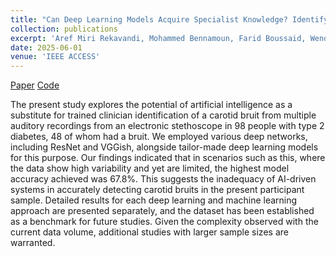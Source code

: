 ```yaml
---
title: "Can Deep Learning Models Acquire Specialist Knowledge? Identifying Carotid Bruits in Type 2 Diabetes Using an Electronic Stethoscope"
collection: publications
excerpt: 'Aref Miri Rekavandi, Mohammed Bennamoun, Farid Boussaid, Wendy A. Davis and Timothy M.E. Davis'
date: 2025-06-01
venue: 'IEEE ACCESS'
---
```

[Paper](https://ieeexplore.ieee.org/abstract/document/11050375/authors#authors) [Code](https://github.com/arekavandi/Carotid_Bruit)

The present study explores the potential of artificial intelligence as a substitute for trained
clinician identification of a carotid bruit from multiple auditory recordings from an electronic stethoscope
in 98 people with type 2 diabetes, 48 of whom had a bruit. We employed various deep networks, including
ResNet and VGGish, alongside tailor-made deep learning models for this purpose. Our findings indicated
that in scenarios such as this, where the data show high variability and yet are limited, the highest model
accuracy achieved was 67.8%. This suggests the inadequacy of AI-driven systems in accurately detecting
carotid bruits in the present participant sample. Detailed results for each deep learning and machine learning
approach are presented separately, and the dataset has been established as a benchmark for future studies.
Given the complexity observed with the current data volume, additional studies with larger sample sizes are
warranted.



